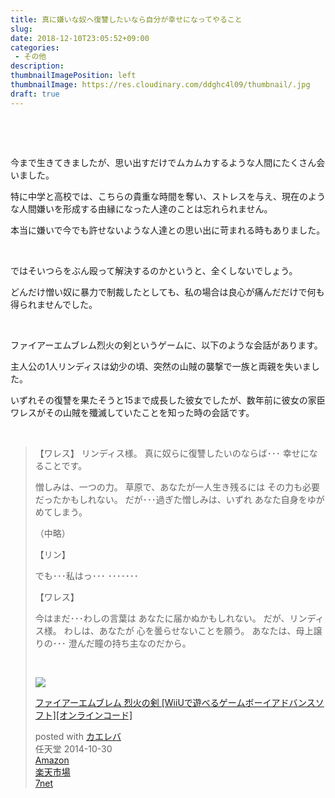 ```yaml
---
title: 真に嫌いな奴へ復讐したいなら自分が幸せになってやること
slug: 
date: 2018-12-10T23:05:52+09:00
categories: 
 - その他
description: 
thumbnailImagePosition: left
thumbnailImage: https://res.cloudinary.com/ddghc4l09/thumbnail/.jpg
draft: true
---
```


<!--more-->

&nbsp;

&nbsp;

今まで生きてきましたが、思い出すだけでムカムカするような人間にたくさん会いました。

特に中学と高校では、こちらの貴重な時間を奪い、ストレスを与え、現在のような人間嫌いを形成する由縁になった人達のことは忘れられません。

本当に嫌いで今でも許せないような人達との思い出に苛まれる時もありました。

&nbsp;

ではそいつらをぶん殴って解決するのかというと、全くしないでしょう。

どんだけ憎い奴に暴力で制裁したとしても、私の場合は良心が痛んだだけで何も得られませんでした。

&nbsp;

ファイアーエムブレム烈火の剣というゲームに、以下のような会話があります。

主人公の1人リンディスは幼少の頃、突然の山賊の襲撃で一族と両親を失いました。

いずれその復讐を果たそうと15まで成長した彼女でしたが、数年前に彼女の家臣ワレスがその山賊を殲滅していたことを知った時の会話です。

&nbsp;
<blockquote>【ワレス】
リンディス様。
真に奴らに復讐したいのならば･･･
幸せになることです。

憎しみは、一つの力。
草原で、あなたが一人生き残るには
その力も必要だったかもしれない。
だが･･･過ぎた憎しみは、いずれ
あなた自身をゆがめてしまう。

（中略）

【リン】

でも･･･私はっ･･･
･･･････

【ワレス】

今はまだ･･･わしの言葉は
あなたに届かぬかもしれない。
だが、リンディス様。
わしは、あなたが
心を曇らせないことを願う。
あなたは、母上譲りの･･･
澄んだ瞳の持ち主なのだから。

&nbsp;
<div class="cstmreba">
<div class="kaerebalink-box">
<div class="kaerebalink-image"><a href="https://www.amazon.co.jp/exec/obidos/ASIN/B00OK3841A/25haruhiro03-22/" target="_blank" rel="noopener"><img style="border: none;" src="https://images-fe.ssl-images-amazon.com/images/I/51aPE44-%2B3L._SL160_.jpg" /></a></div>
<div class="kaerebalink-info">
<div class="kaerebalink-name">

<a href="https://www.amazon.co.jp/exec/obidos/ASIN/B00OK3841A/25haruhiro03-22/" target="_blank" rel="noopener">ファイアーエムブレム 烈火の剣 [WiiUで遊べるゲームボーイアドバンスソフト][オンラインコード]</a>
<div class="kaerebalink-powered-date">posted with <a href="https://kaereba.com" target="_blank" rel="nofollow noopener">カエレバ</a></div>
</div>
<div class="kaerebalink-detail">任天堂 2014-10-30</div>
<div class="kaerebalink-link1">
<div class="shoplinkamazon"><a href="https://www.amazon.co.jp/gp/search?keywords=FE%E3%83%80%E3%82%A6%E3%83%B3%E3%83%AD%E3%83%BC%E3%83%89&amp;__mk_ja_JP=%E3%82%AB%E3%82%BF%E3%82%AB%E3%83%8A&amp;tag=25haruhiro03-22" target="_blank" rel="noopener">Amazon</a></div>
<div class="shoplinkrakuten"><a href="https://hb.afl.rakuten.co.jp/hgc/1730931b.950d586a.1730931c.3750f6cc/?pc=https%3A%2F%2Fsearch.rakuten.co.jp%2Fsearch%2Fmall%2FFE%25E3%2583%2580%25E3%2582%25A6%25E3%2583%25B3%25E3%2583%25AD%25E3%2583%25BC%25E3%2583%2589%2F-%2Ff.1-p.1-s.1-sf.0-st.A-v.2%3Fx%3D0%26scid%3Daf_ich_link_urltxt%26m%3Dhttp%3A%2F%2Fm.rakuten.co.jp%2F" target="_blank" rel="noopener">楽天市場</a></div>
<div class="shoplinkseven"><a href="https://px.a8.net/svt/ejp?a8mat=2ZTYSR+4W8BUA+2N1Y+BW8O2&amp;a8ejpredirect=http%3A%2F%2F7af-ent.omni7.jp%2Frelay%2Faffiliate%2FentranceProcess.do%3Furl%3Dhttp%253A%252F%252F7net.omni7.jp%252Fsearch%252F%253Fkeyword%253DFE%2525E3%252583%252580%2525E3%252582%2525A6%2525E3%252583%2525B3%2525E3%252583%2525AD%2525E3%252583%2525BC%2525E3%252583%252589%2526searchKeywordFlg%253D1" target="_blank" rel="noopener">7net</a><img src="https://www17.a8.net/0.gif?a8mat=2ZTYSR+4W8BUA+2N1Y+BW8O2" alt="" width="1" height="1" border="0" /></div>
</div>
</div>
<div class="booklink-footer"></div>
</div>
</div></blockquote>
&nbsp;

&nbsp;

&nbsp;
